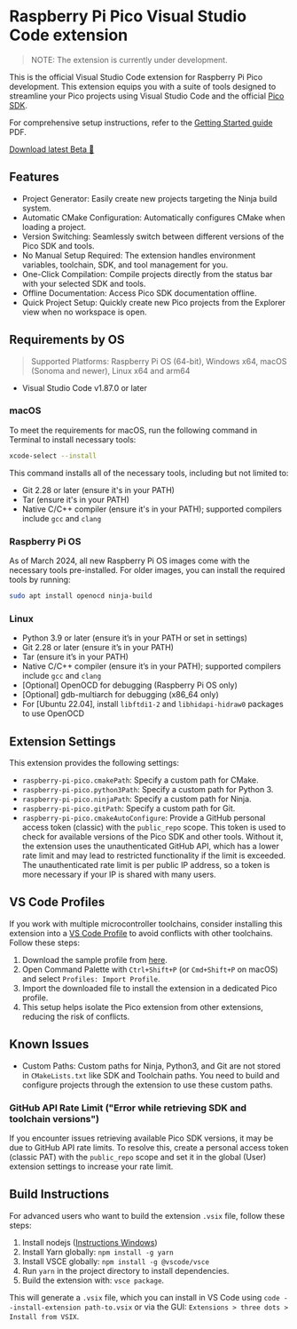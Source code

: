 # Raspberry Pi Pico Visual Studio Code extension

> NOTE: The extension is currently under development.

This is the official Visual Studio Code extension for Raspberry Pi Pico development. This extension equips you with a suite of tools designed to streamline your Pico projects using Visual Studio Code and the official [Pico SDK](https://github.com/raspberrypi/pico-sdk).

For comprehensive setup instructions, refer to the [Getting Started guide](https://datasheets.raspberrypi.com/pico/getting-started-with-pico.pdf) PDF.

[Download latest Beta 📀](https://github.com/raspberrypi/pico-vscode/releases)

## Features

- Project Generator: Easily create new projects targeting the Ninja build system.
- Automatic CMake Configuration: Automatically configures CMake when loading a project.
- Version Switching: Seamlessly switch between different versions of the Pico SDK and tools.
- No Manual Setup Required: The extension handles environment variables, toolchain, SDK, and tool management for you.
- One-Click Compilation: Compile projects directly from the status bar with your selected SDK and tools.
- Offline Documentation: Access Pico SDK documentation offline.
- Quick Project Setup: Quickly create new Pico projects from the Explorer view when no workspace is open.

## Requirements by OS

> Supported Platforms: Raspberry Pi OS (64-bit), Windows x64, macOS (Sonoma and newer), Linux x64 and arm64

- Visual Studio Code v1.87.0 or later

### macOS
To meet the requirements for macOS, run the following command in Terminal to install necessary tools:
```zsh
xcode-select --install
```
This command installs all of the necessary tools, including but not limited to:
- Git 2.28 or later (ensure it's in your PATH)
- Tar (ensure it's in your PATH)
- Native C/C++ compiler (ensure it's in your PATH); supported compilers include `gcc` and `clang`

### Raspberry Pi OS
As of March 2024, all new Raspberry Pi OS images come with the necessary tools pre-installed. For older images, you can install the required tools by running: 

```bash
sudo apt install openocd ninja-build
```

### Linux
- Python 3.9 or later (ensure it’s in your PATH or set in settings)
- Git 2.28 or later (ensure it’s in your PATH)
- Tar (ensure it’s in your PATH)
- Native C/C++ compiler (ensure it’s in your PATH); supported compilers include `gcc` and `clang`
- \[Optional\] OpenOCD for debugging (Raspberry Pi OS only)
- \[Optional\] gdb-multiarch for debugging (x86_64 only)
- For \[Ubuntu 22.04\], install `libftdi1-2` and `libhidapi-hidraw0` packages to use OpenOCD

## Extension Settings

This extension provides the following settings:

* `raspberry-pi-pico.cmakePath`: Specify a custom path for CMake.
* `raspberry-pi-pico.python3Path`: Specify a custom path for Python 3.
* `raspberry-pi-pico.ninjaPath`: Specify a custom path for Ninja.
* `raspberry-pi-pico.gitPath`: Specify a custom path for Git.
* `raspberry-pi-pico.cmakeAutoConfigure`: Provide a GitHub personal access token (classic) with the `public_repo` scope. This token is used to check for available versions of the Pico SDK and other tools. Without it, the extension uses the unauthenticated GitHub API, which has a lower rate limit and may lead to restricted functionality if the limit is exceeded. The unauthenticated rate limit is per public IP address, so a token is more necessary if your IP is shared with many users.

## VS Code Profiles

If you work with multiple microcontroller toolchains, consider installing this extension into a [VS Code Profile](https://code.visualstudio.com/docs/editor/profiles) to avoid conflicts with other toolchains. Follow these steps:

1. Download the sample profile from [here](scripts/Pico.code-profile).
2. Open Command Palette with `Ctrl+Shift+P` (or `Cmd+Shift+P` on macOS) and select `Profiles: Import Profile`.
3. Import the downloaded file to install the extension in a dedicated Pico profile.
4. This setup helps isolate the Pico extension from other extensions, reducing the risk of conflicts.

## Known Issues

- Custom Paths: Custom paths for Ninja, Python3, and Git are not stored in `CMakeLists.txt` like SDK and Toolchain paths. You need to build and configure projects through the extension to use these custom paths.

### GitHub API Rate Limit ("Error while retrieving SDK and toolchain versions")

If you encounter issues retrieving available Pico SDK versions, it may be due to GitHub API rate limits. To resolve this, create a personal access token (classic PAT) with the `public_repo` scope and set it in the global (User) extension settings to increase your rate limit.

## Build Instructions

For advanced users who want to build the extension `.vsix` file, follow these steps:

1. Install nodejs ([Instructions Windows](https://learn.microsoft.com/en-us/windows/dev-environment/javascript/nodejs-on-windows))
2. Install Yarn globally: `npm install -g yarn`
3. Install VSCE globally: `npm install -g @vscode/vsce`
4. Run `yarn` in the project directory to install dependencies.
5. Build the extension with: `vsce package`.

This will generate a `.vsix` file, which you can install in VS Code using `code --install-extension path-to.vsix` or via the GUI: `Extensions > three dots > Install from VSIX`.
